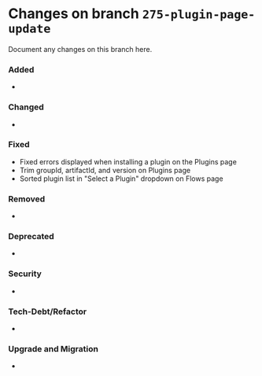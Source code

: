 # Changes on branch `275-plugin-page-update`
Document any changes on this branch here.
### Added
- 

### Changed
- 

### Fixed
- Fixed errors displayed when installing a plugin on the Plugins page
- Trim groupId, artifactId, and version on Plugins page
- Sorted plugin list in "Select a Plugin" dropdown on Flows page

### Removed
- 

### Deprecated
- 

### Security
- 

### Tech-Debt/Refactor
- 

### Upgrade and Migration
- 
